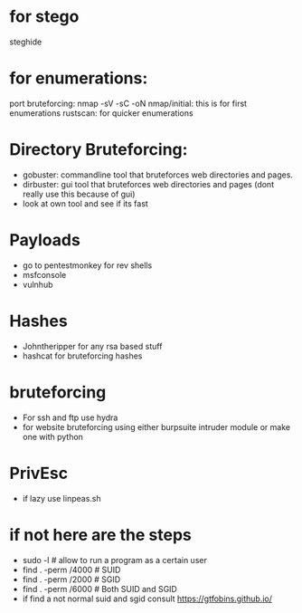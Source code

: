 


# for stego

steghide



# for enumerations:

port bruteforcing:
nmap -sV -sC -oN nmap/initial: this is for first enumerations
rustscan: for quicker enumerations

# Directory Bruteforcing:
 - gobuster: commandline tool that bruteforces web directories and pages.
 - dirbuster: gui tool that bruteforces web directories and pages (dont really use this because of gui)
 - look at own tool and see if its fast

# Payloads
- go to pentestmonkey for rev shells
- msfconsole 
- vulnhub

# Hashes
 - Johntheripper for any rsa based stuff
 - hashcat for bruteforcing hashes
 
 # bruteforcing 
 - For ssh and ftp use hydra
 - for website bruteforcing using either burpsuite intruder module or make one with python

# PrivEsc
 - if lazy use linpeas.sh
 # if not here are the steps
 - sudo -l # allow to run a program as a certain user
 - find . -perm /4000  # SUID   
 - find . -perm /2000  # SGID
 - find . -perm /6000  # Both SUID and SGID
 - if find a not normal suid and sgid consult https://gtfobins.github.io/
  

